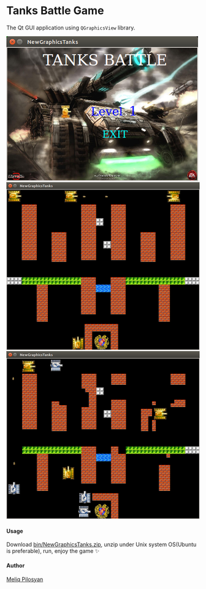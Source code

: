# Tanks Battle Game

The Qt GUI application using `QGraphicsView` library.

![](/screenshots/greeting.png?raw=true "Game greeting scene")<br/>
![](/screenshots/tanks-1.png?raw=true "The battle starts")<br/>
![](/screenshots/tanks-3.png?raw=true "In the midst of battle")

#### Usage
Download [bin/NewGraphicsTanks.zip](bin/NewGraphicsTanks.zip?raw=true), unzip under Unix system OS(Ubuntu is preferable), run, enjoy the game :sparkles:

#### Author
[Meliq Pilosyan](https://github.com/melopilosyan)

